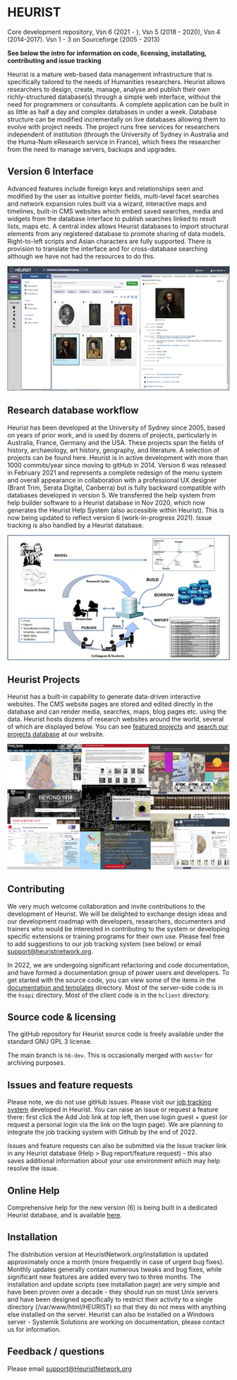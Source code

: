 # HEURIST

Core development repository, Vsn 6 (2021 - ), Vsn 5 (2018 - 2020), Vsn 4 (2014-2017). Vsn 1 - 3 on Sourceforge (2005 - 2013)

**See below the intro for information on code, licensing, installating, contributing and issue tracking**

Heurist is a mature web-based data management infrastructure that is specifically tailored to the needs of Humanities researchers. Heurist allows researchers to design, create, manage, analyse and publish their own richly-structured database(s) through a simple web interface, without the need for programmers or consultants. A complete application can be built in as little as half a day and complex databases in under a week. Database structure can be modified incrementally on live databases allowing them to evolve with project needs. The project runs free services for researchers independent of institution (through the University of Sydney in Australia and the Huma-Num eResearch service in France), which frees the researcher from the need to manage servers, backups and upgrades.

## Version 6 Interface


Advanced features include foreign keys and relationships seen and modified by the user as intuitive pointer fields, multi-level facet searches and network expansion rules built via a wizard, interactive maps and timelines, built-in CMS websites which embed saved searches, media and widgets from the database interface to publish searches linked to result lists, maps etc. A central index allows Heurist databases to import structural elements from any registered database to promote sharing of data models. Right-to-left scripts and Asian characters are fully supported. There is provision to translate the interface and for cross-database searching although we have not had the resources to do this.

![Main Interface Vsn 6](/documentation_and_templates/assets/main%20interface%20v6.jpg "Main Interface Vsn 6")

## Research database workflow

Heurist has been developed at the University of Sydney since 2005, based on years of prior work, and is used by dozens of projects, particularly in Australia, France, Germany and the USA. These projects span the fields of history, archaeology, art history, geography, and literature. A selection of projects can be found here.
Heurist is in active development with more than 1000 commits/year since moving to gitHub in 2014. Version 6 was released in February 2021 and represents a complete redesign of the menu system and overall appearance in collaboration with a professional UX designer (Brant Trim, Serata Digital, Canberra) but is fully backward compatible with databases developed in version 5.
We transferred the help system from help builder software to a Heurist database in Nov 2020, which now generates the Heurist Help System (also accessible within Heurist). This is now being updated to reflect version 6 (work-in-progress 2021). Issue tracking is also handled by a Heurist database. 

![Model and Build](/documentation_and_templates/assets/model%20and%20build.jpg "Model and Build")

## Heurist Projects

Heurist has a built-in capability to generate data-driven interactive websites. The CMS website pages are stored and edited directly in the database and can render media, searches, maps, blog pages etc. using the data. Heurist hosts dozens of research websites around the world, several of which are displayed below. You can see [featured projects](https://heuristnetwork.org/featured-projects) and [search our projects database](https://heuristnetwork.org/projects-search) at our website.

![Projects Collage](/documentation_and_templates/assets/project_thumbnail_collage.png "Projects Collage")


## Contributing

We very much welcome collaboration and invite contributions to the development of Heurist. We will be delighted to exchange design ideas and our development roadmap with developers, researchers, documenters and trainers who would be interested in contributing to the system or developing specific extensions or training programs for their own use. Please feel free to add suggestions to our job tracking system (see below) or email support@heuristnetwork.org.

In 2022, we are undergoing significant refactoring and code documentation, and have formed a documentation group of power users and developers. To get started with the source code, you can view some of the items in the [documentation and templates](/documentation_and_templates/) directory. Most of the server-side code is in the `hsapi` directory. Most of the client code is in the `hclient` directory.

## Source code & licensing

The gitHub repository for Heurist source code is freely available under the standard GNU GPL 3 license.

The main branch is `h6-dev`. This is occasionally merged with `master` for archiving purposes.

## Issues and feature requests

Please note, we do not use gitHub issues. Please visit our [job tracking system](https://HeuristRef.net/heurist/?db=Heurist_Job_Tracker&website) developed in Heurist. You can raise an issue or request a feature there: first click the Add Job link at top left, then use login guest + guest (or request a personal login via the link on the login page). We are planning to integrate the job tracking system with Github by the end of 2022.

Issues and feature requests can also be submitted via the Issue tracker link in any Heurist database (Help > Bug report/feature request) - this also saves additional information about your use environment which may help resolve the issue.

## Online Help

Comprehensive help for the new version (6) is being built in a dedicated Heurist database, and is available [here](https://HeuristRef.net/heurist/?db=Heurist_Help_System&website).

## Installation

The distribution version at HeuristNetwork.org/installation is updated approximately once a month (more frequently in case of urgent bug fixes). Monthly updates generally contain numerous tweaks and bug fixes, while significant new features are added every two to three months. 
The installation and update scripts (see installation page) are very simple and have been proven over a decade - they should run on most Unix servers and have been designed specifically to restrict their activity to a single directory (/var/www/html/HEURIST) so that they do not mess with anything else installed on the server.
Heurist can also be installed on a Windows server - Systemik Solutions are working on documentation, please contact us for information.

## Feedback / questions

Please email support@HeuristNetwork.org

